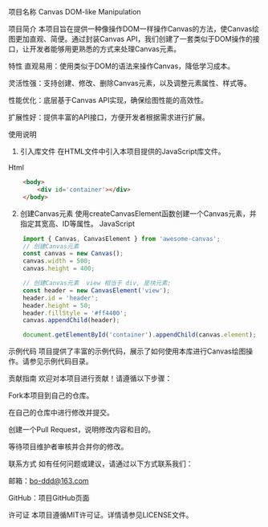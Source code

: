 项目名称
Canvas DOM-like Manipulation

项目简介
本项目旨在提供一种像操作DOM一样操作Canvas的方法，使Canvas绘图更加直观、简便。通过封装Canvas API，我们创建了一套类似于DOM操作的接口，让开发者能够用更熟悉的方式来处理Canvas元素。

特性
直观易用：使用类似于DOM的语法来操作Canvas，降低学习成本。

灵活性强：支持创建、修改、删除Canvas元素，以及调整元素属性、样式等。

性能优化：底层基于Canvas API实现，确保绘图性能的高效性。

扩展性好：提供丰富的API接口，方便开发者根据需求进行扩展。

使用说明
1. 引入库文件
在HTML文件中引入本项目提供的JavaScript库文件。

Html
```html
    <body>
        <div id='container'></div>
    </body>
```

2. 创建Canvas元素
使用createCanvasElement函数创建一个Canvas元素，并指定其宽高、ID等属性。
JavaScript
```javascript
    import { Canvas, CanvasElement } from 'awesome-canvas';
    // 创建Canvas元素
    const canvas = new Canvas();
    canvas.width = 500;
    canvas.height = 400;

    // 创建Canvas元素  view 相当于 div, 是块元素;
    const header = new CanvasElement('view');
    header.id = 'header';
    header.height = 50;
    header.fillStyle = '#ff4400';
    canvas.appendChild(header);

    document.getElementById('container').appendChild(canvas.element);
```


示例代码
项目提供了丰富的示例代码，展示了如何使用本库进行Canvas绘图操作。请参见示例代码目录。

贡献指南
欢迎对本项目进行贡献！请遵循以下步骤：

Fork本项目到自己的仓库。

在自己的仓库中进行修改并提交。

创建一个Pull Request，说明修改内容和目的。

等待项目维护者审核并合并你的修改。

联系方式
如有任何问题或建议，请通过以下方式联系我们：

邮箱：bo-ddd@163.com

GitHub：项目GitHub页面

许可证
本项目遵循MIT许可证。详情请参见LICENSE文件。